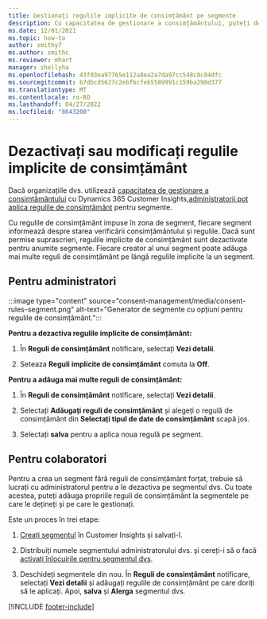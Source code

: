 ```yaml
---
title: Gestionați regulile implicite de consimțământ pe segmente
description: Cu capacitatea de gestionare a consimțământului, puteți dezactiva sau modifica regulile implicite de consimțământ dacă sunt activate suprascrierile.
ms.date: 12/01/2021
ms.topic: how-to
author: smithy7
ms.author: smithc
ms.reviewer: mhart
manager: shellyha
ms.openlocfilehash: 43f03ea97765e112a8ea2a7da97cc548c8c84dfc
ms.sourcegitcommit: b7dbcd5627c2ebfbcfe65589991c159ba290d377
ms.translationtype: MT
ms.contentlocale: ro-RO
ms.lasthandoff: 04/27/2022
ms.locfileid: "8643208"
---
```

# <a name="disable-or-change-default-consent-rules"></a>Dezactivați sau modificați regulile implicite de consimțământ

Dacă organizațiile dvs. utilizează [capacitatea de gestionare a consimțământului](consent-management/overview.md) cu Dynamics 365 Customer Insights,[administratorii pot aplica regulile de consimțământ](activate-consent.md) pentru segmente. 

Cu regulile de consimțământ impuse în zona de segment, fiecare segment informează despre starea verificării consimțământului și regulile. Dacă sunt permise suprascrieri, regulile implicite de consimțământ sunt dezactivate pentru anumite segmente. Fiecare creator al unui segment poate adăuga mai multe reguli de consimțământ pe lângă regulile implicite la un segment. 

## <a name="for-administrators"></a>Pentru administratori

:::image type="content" source="consent-management/media/consent-rules-segment.png" alt-text="Generator de segmente cu opțiuni pentru regulile de consimțământ.":::

**Pentru a dezactiva regulile implicite de consimțământ:**

1. În **Reguli de consimțământ** notificare, selectați **Vezi detalii**. 

1. Seteaza **Reguli implicite de consimțământ** comuta la **Off**.

**Pentru a adăuga mai multe reguli de consimțământ:**

1. În **Reguli de consimțământ** notificare, selectați **Vezi detalii**. 

1. Selectați **Adăugați reguli de consimțământ** și alegeți o regulă de consimțământ din **Selectați tipul de date de consimțământ** scapă jos.

1. Selectați **salva** pentru a aplica noua regulă pe segment.

## <a name="for-contributors"></a>Pentru colaboratori

Pentru a crea un segment fără reguli de consimțământ forțat, trebuie să lucrați cu administratorul pentru a le dezactiva pe segmentul dvs. Cu toate acestea, puteți adăuga propriile reguli de consimțământ la segmentele pe care le dețineți și pe care le gestionați.

Este un proces în trei etape: 
1. [Creați segmentul](segments.md) în Customer Insights și salvați-l. 

1. Distribuiți numele segmentului administratorului dvs. și cereți-i să o facă [activați înlocuirile pentru segmentul dvs](activate-consent.md). 

1. Deschideți segmentele din nou. În **Reguli de consimțământ** notificare, selectați **Vezi detalii** și adăugați regulile de consimțământ pe care doriți să le aplicați. Apoi, **salva** și **Alerga** segmentul dvs.



[!INCLUDE [footer-include](includes/footer-banner.md)] 

